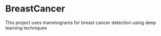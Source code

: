 # BreastCancer
This project uses mammograms for breast cancer detection using deep learning techniques
